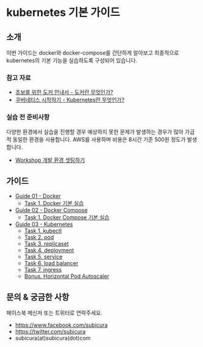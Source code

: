 # kubernetes 기본 가이드

## 소개

이번 가이드는 docker와 docker-compose를 간단하게 알아보고 최종적으로 kubernetes의 기본 기능을 실습하도록 구성되어 있습니다.

### 참고 자료

- [초보를 위한 도커 안내서 - 도커란 무엇인가?](https://subicura.com/2017/01/19/docker-guide-for-beginners-1.html)
- [쿠버네티스 시작하기 - Kubernetes란 무엇인가?](https://subicura.com/2019/05/19/kubernetes-basic-1.html)

### 실습 전 준비사항

다양한 환경에서 실습을 진행할 경우 예상하지 못한 문제가 발생하는 경우가 많아 가급적 동일한 환경을 사용합니다. AWS를 사용하며 비용은 8시간 기준 500원 정도가 발생합니다.

- [Workshop 개발 환경 셋팅하기](https://github.com/subicura/workshop-init)

## 가이드

- [Guide 01 - Docker](./guide/guide-01.md)
  - [Task 1. Docker 기본 실습](./guide/guide-01.md#task-1-docker-%EA%B8%B0%EB%B3%B8-%EC%8B%A4%EC%8A%B5)
- [Guide 02 - Docker Compose](./guide/guide-02.md)
  - [Task 1. Docker Compose 기본 실습](./guide/guide-02.md)
- [Guide 03 - Kubernetes](./guide/guide-03.md)
  - [Task 1. kubectl](./guide/guide-03/task-01.md)
  - [Task 2. pod](./guide/guide-03/task-02.md)
  - [Task 3. replicaset](./guide/guide-03/task-03.md)
  - [Task 4. deployment](./guide/guide-03/task-04.md)
  - [Task 5. service](./guide/guide-03/task-05.md)
  - [Task 6. load balancer](./guide/guide-03/task-06.md)
  - [Task 7. ingress](./guide/guide-03/task-07.md)
  - [Bonus. Horizontal Pod Autoscaler](./guide/guide-03/bonus.md)

## 문의 & 궁금한 사항

페이스북 메신저 또는 트위터로 연락주세요.

- https://www.facebook.com/subicura
- https://twitter.com/subicura
- subicura(at)subicura(dot)com
